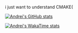 i just want to understand CMAKE(

[![Andrei's GitHub stats](https://github-readme-stats.vercel.app/api?username=weterperm&show_icons=true&theme=tokyonight)](https://github.com/anuraghazra/github-readme-stats)

[![Andrei's WakaTime stats](https://github-readme-stats.vercel.app/api/wakatime?username=alice3e&show_icons=true&theme=tokyonight )](https://github.com/anuraghazra/github-readme-stats)
